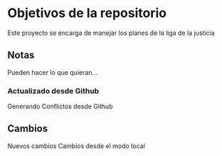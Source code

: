 # Objetivos de la repositorio

Este proyecto se encarga de manejar los planes de la liga de la justicia


## Notas
Pueden hacer lo que quieran...

### Actualizado desde Github

Generando Conflictos desde Github

## Cambios 

Nuevos cambios
Cambios desde el modo local
